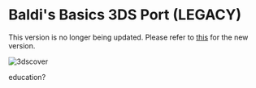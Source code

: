 # Baldi's Basics 3DS Port (LEGACY)
This version is no longer being updated. Please refer to [this](https://github.com/lr1999dev/Baldi3DS) for the new version.

![3dscover](https://github.com/lr1999dev/Baldi3DSPort/assets/62319844/ba14ee61-c8c6-4b5a-8be0-73cae7352238)

education?
